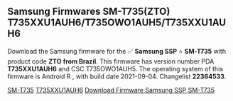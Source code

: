 <h2>Samsung Firmwares SM-T735(ZTO) T735XXU1AUH6/T735OWO1AUH5/T735XXU1AUH6</h2>
Download the Samsung firmware for the ✅ <strong>Samsung SSP </strong> ⭐ <strong>SM-T735</strong> with product code <strong>ZTO</strong> <strong> from Brazil</strong>. This firmware has version number PDA <strong>T735XXU1AUH6</strong> and CSC T735OWO1AUH5. The operating system of this firmware is Android R , with build date 2021-09-04. Changelist <strong>22364533</strong>.


[SM-T735](https://samfirm.shop/samsung/model/SM-T735)
[T735XXU1AUH6](https://samfirm.shop/samsung/pda/T735XXU1AUH6)
[Download Firmware Samsung SSP SM-T735](https://samfirm.shop/samsung/firmware/452077)
